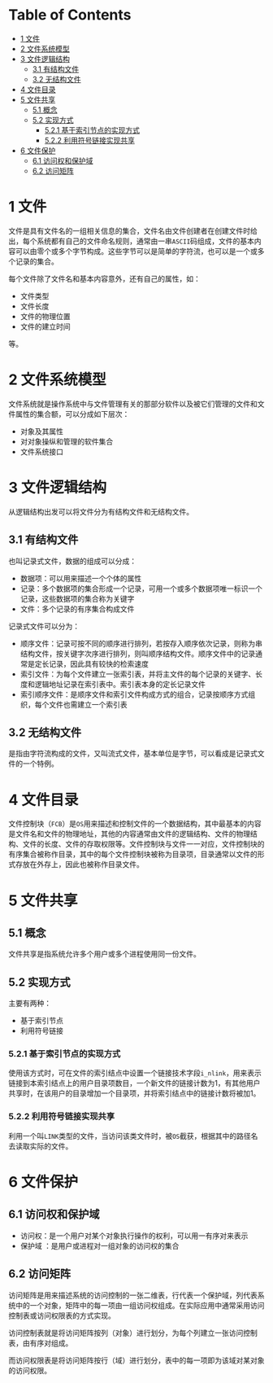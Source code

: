 # Table of Contents

* [1 文件](#1-文件)
* [2 文件系统模型](#2-文件系统模型)
* [3 文件逻辑结构](#3-文件逻辑结构)
  * [3.1 有结构文件](#31-有结构文件)
  * [3.2 无结构文件](#32-无结构文件)
* [4 文件目录](#4-文件目录)
* [5 文件共享](#5-文件共享)
  * [5.1 概念](#51-概念)
  * [5.2 实现方式](#52-实现方式)
    * [5.2.1 基于索引节点的实现方式](#521-基于索引节点的实现方式)
    * [5.2.2 利用符号链接实现共享](#522-利用符号链接实现共享)
* [6 文件保护](#6-文件保护)
  * [6.1 访问权和保护域](#61-访问权和保护域)
  * [6.2 访问矩阵](#62-访问矩阵)



# 1 文件
文件是具有文件名的一组相关信息的集合，文件名由文件创建者在创建文件时给出，每个系统都有自己的文件命名规则，通常由一串`ASCII`码组成，文件的基本内容可以由零个或多个字节构成。这些字节可以是简单的字符流，也可以是一个或多个记录的集合。

每个文件除了文件名和基本内容意外，还有自己的属性，如：

- 文件类型
- 文件长度
- 文件的物理位置
- 文件的建立时间

等。

# 2 文件系统模型
文件系统就是操作系统中与文件管理有关的那部分软件以及被它们管理的文件和文件属性的集合额，可以分成如下层次：

- 对象及其属性
- 对对象操纵和管理的软件集合
- 文件系统接口

# 3 文件逻辑结构
从逻辑结构出发可以将文件分为有结构文件和无结构文件。
## 3.1 有结构文件
也叫记录式文件，数据的组成可以分成：

- 数据项：可以用来描述一个个体的属性
- 记录：多个数据项的集合形成一个记录，可用一个或多个数据项唯一标识一个记录，这些数据项的集合称为关键字
- 文件：多个记录的有序集合构成文件

记录式文件可以分为：

- 顺序文件：记录可按不同的顺序进行排列，若按存入顺序依次记录，则称为串结构文件，按关键字次序进行排列，则叫顺序结构文件。顺序文件中的记录通常是定长记录，因此具有较快的检索速度
- 索引文件：为每个文件建立一张索引表，并将主文件的每个记录的关键字、长度和逻辑地址记录在索引表中。索引表本身的定长记录文件
- 索引顺序文件：是顺序文件和索引文件构成方式的组合，记录按顺序方式组织，每个文件也需建立一个索引表

## 3.2 无结构文件
是指由字符流构成的文件，又叫流式文件，基本单位是字节，可以看成是记录式文件的一个特例。

# 4 文件目录
文件控制块（`FCB`）是`OS`用来描述和控制文件的一个数据结构，其中最基本的内容是文件名和文件的物理地址，其他的内容通常由文件的逻辑结构、文件的物理结构、文件的长度、文件的存取权限等。文件控制块与文件一一对应，文件控制块的有序集合被称作目录，其中的每个文件控制块被称为目录项，目录通常以文件的形式存放在外存上，因此也被称作目录文件。


# 5 文件共享
## 5.1 概念
文件共享是指系统允许多个用户或多个进程使用同一份文件。

## 5.2 实现方式
主要有两种：

- 基于索引节点
- 利用符号链接


### 5.2.1 基于索引节点的实现方式
使用该方式时，可在文件的索引结点中设置一个链接技术字段`i_nlink`，用来表示链接到本索引结点上的用户目录项数目，一个新文件的链接计数为1，有其他用户共享时，在该用户的目录增加一个目录项，并将索引结点中的链接计数将被加1。

### 5.2.2 利用符号链接实现共享
利用一个叫`LINK`类型的文件，当访问该类文件时，被`OS`截获，根据其中的路径名去读取实际的文件。


# 6 文件保护
## 6.1 访问权和保护域
- 访问权：是一个用户对某个对象执行操作的权利，可以用一有序对来表示
- 保护域 ：是用户或进程对一组对象的访问权的集合

## 6.2 访问矩阵
访问矩阵是用来描述系统的访问控制的一张二维表，行代表一个保护域，列代表系统中的一个对象，矩阵中的每一项由一组访问权组成。在实际应用中通常采用访问控制表或访问权限表的方式实现。

访问控制表就是将访问矩阵按列（对象）进行划分，为每个列建立一张访问控制表，由有序对组成。

而访问权限表是将访问矩阵按行（域）进行划分，表中的每一项即为该域对某对象的访问权限。
